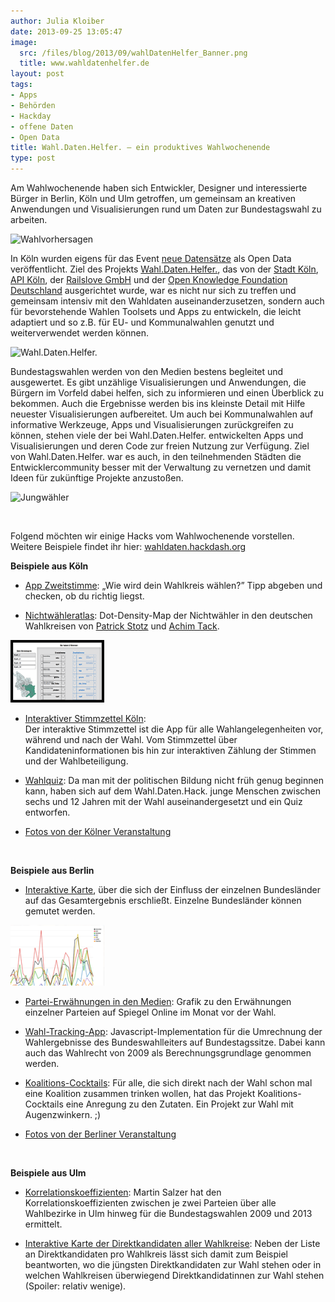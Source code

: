 ```yaml
---
author: Julia Kloiber
date: 2013-09-25 13:05:47
image:
  src: /files/blog/2013/09/wahlDatenHelfer_Banner.png
  title: www.wahldatenhelfer.de
layout: post
tags:
- Apps
- Behörden
- Hackday
- offene Daten
- Open Data
title: Wahl.Daten.Helfer. – ein produktives Wahlwochenende
type: post
---
```


Am Wahlwochenende haben sich Entwickler, Designer und interessierte Bürger in Berlin, Köln und Ulm getroffen, um gemeinsam an kreativen Anwendungen und Visualisierungen rund um Daten zur Bundestagswahl zu arbeiten. 

![Wahlvorhersagen](http://farm3.staticflickr.com/2862/9894032276_6edda618cd_z.jpg)

In Köln wurden eigens für das Event [neue Datensätze](http://www.offenedaten-koeln.de/2013/08/btw2013/) als Open Data veröffentlicht. Ziel des Projekts [Wahl.Daten.Helfer.](http://wahldatenhelfer.de), das von der [Stadt Köln](http://www.stadt-koeln.de/), [API Köln](http://wiki.koelnapi.de/w/Hauptseite), der [Railslove GmbH](http://railslove.com/) und der [Open Knowledge Foundation Deutschland](http://www.okfn.de) ausgerichtet wurde, war es nicht nur sich zu treffen und gemeinsam intensiv mit den Wahldaten auseinanderzusetzen, sondern auch für bevorstehende Wahlen Toolsets und Apps zu entwickeln, die leicht adaptiert und so z.B. für EU- und Kommunalwahlen genutzt und weiterverwendet werden können.

![Wahl.Daten.Helfer.](http://farm4.staticflickr.com/3810/9894007514_a546b1c6ab_z.jpg)

Bundestagswahlen werden von den Medien bestens begleitet und ausgewertet. Es gibt unzählige Visualisierungen und Anwendungen, die Bürgern im Vorfeld dabei helfen, sich zu informieren und einen Überblick zu bekommen. Auch die Ergebnisse werden bis ins kleinste Detail mit Hilfe neuester Visualisierungen aufbereitet. Um auch bei Kommunalwahlen auf informative Werkzeuge, Apps und Visualisierungen zurückgreifen zu können, stehen viele der bei Wahl.Daten.Helfer. entwickelten Apps und Visualisierungen und deren Code zur freien Nutzung zur Verfügung. Ziel von Wahl.Daten.Helfer. war es auch, in den teilnehmenden Städten die Entwicklercommunity besser mit der Verwaltung zu vernetzen und damit Ideen für zukünftige Projekte anzustoßen.

![Jungwähler](http://farm4.staticflickr.com/3679/9894002096_3c9d302a6a_z.jpg)

 

Folgend möchten wir einige Hacks vom Wahlwochenende vorstellen. Weitere Beispiele findet ihr hier: [wahldaten.hackdash.org](http://wahldaten.hackdash.org/)

**Beispiele aus Köln**

- [App Zweitstimme](http://zweitstimme.herokuapp.com/): „Wie wird dein Wahlkreis wählen?” Tipp abgeben und checken, ob du richtig liegst.

- [Nichtwähleratlas](http://mappable.info/blog/2013/9/23/nonvoters): Dot-Density-Map der Nichtwähler in den deutschen Wahlkreisen von [Patrick Stotz](https://twitter.com/PatrickStotz) und [Achim Tack](https://twitter.com/A_Tack). 

![stimmzettel](/files/blog/2013/09/stimmzettel-150x100.png)

- [Interaktiver Stimmzettel Köln](http://stimmzettel.herokuapp.com/):  
Der interaktive Stimmzettel ist die App für alle Wahlangelegenheiten vor, während und nach der Wahl. Vom Stimmzettel über Kandidateninformationen bis hin zur interaktiven Zählung der Stimmen und der Wahlbeteiligung.

- [Wahlquiz](http://wahlquiz.mehreinfach.de/): Da man mit der politischen Bildung nicht früh genug beginnen kann, haben sich auf dem Wahl.Daten.Hack. junge Menschen zwischen sechs und 12 Jahren mit der Wahl auseinandergesetzt und ein Quiz entworfen. 

- [Fotos von der Kölner Veranstaltung](http://www.flickr.com/photos/jbvkoos/sets/72157635795929203/)

 

**Beispiele aus Berlin**

- [Interaktive Karte](http://wahlen.github.io/bundestag/2013/), über die sich der Einfluss der einzelnen Bundesländer auf das Gesamtergebnis erschließt. Einzelne Bundesländer können gemutet werden.

![spiegel](/files/blog/2013/09/spiegel-150x97.png)

- [Partei-Erwähnungen in den Medien](http://cf.datawrapper.de/40YIe/1/): Grafik zu den Erwähnungen einzelner Parteien auf Spiegel Online im Monat vor der Wahl. 

- [Wahl-Tracking-App](http://pudo.org/btw13.js): Javascript-Implementation für die Umrechnung der Wahlergebnisse des Bundeswahlleiters auf Bundestagssitze. Dabei kann auch das Wahlrecht von 2009 als Berechnungsgrundlage genommen werden.

- [Koalitions-Cocktails](http://wahldaten.hackdash.org/p/523d8d5b93c474d26b00031b): Für alle, die sich direkt nach der Wahl schon mal eine Koalition zusammen trinken wollen, hat das Projekt Koalitions-Cocktails eine Anregung zu den Zutaten. Ein Projekt zur Wahl mit Augenzwinkern. ;)

- [Fotos von der Berliner Veranstaltung](http://www.flickr.com/photos/okfde/sets/72157635846378856/)

 

**Beispiele aus Ulm**

- [Korrelationskoeffizienten](http://blog.opendatalab.de/assets/wahldatenhelfer-ulm-korrelationen.pdf): Martin Salzer hat den Korrelationskoeffizienten zwischen je zwei Parteien über alle Wahlbezirke in Ulm hinweg für die Bundestagswahlen 2009 und 2013 ermittelt. 

- [Interaktive Karte der Direktkandidaten aller Wahlkreise](http://www.ulmapi.de/direktkandidaten-map/): Neben der Liste an Direktkandidaten pro Wahlkreis lässt sich damit zum Beispiel beantworten, wo die jüngsten Direktkandidaten zur Wahl stehen oder in welchen Wahlkreisen überwiegend Direktkandidatinnen zur Wahl stehen (Spoiler: relativ wenige).

 